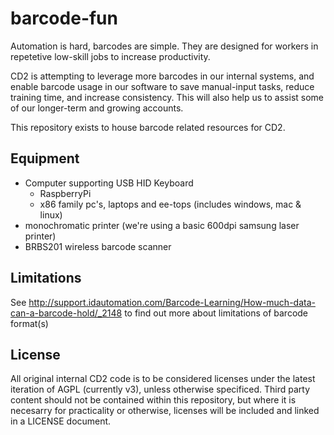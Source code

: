 # barcode-fun

Automation is hard, barcodes are simple. They are designed for workers in repetetive low-skill jobs to increase productivity.

CD2 is attempting to leverage more barcodes in our internal systems, and enable barcode usage in our software to save manual-input tasks, reduce training time, and increase consistency. This will also help us to assist some of our longer-term and growing accounts.

This repository exists to house barcode related resources for CD2.

## Equipment

* Computer supporting USB HID Keyboard
    * RaspberryPi
    * x86 family pc's, laptops and ee-tops (includes windows, mac & linux)
* monochromatic printer (we're using a basic 600dpi samsung laser printer)
* BRBS201 wireless barcode scanner

## Limitations

See http://support.idautomation.com/Barcode-Learning/How-much-data-can-a-barcode-hold/_2148 to find out more about limitations of barcode format(s)

## License

All original internal CD2 code is to be considered licenses under the latest iteration of AGPL (currently v3), unless otherwise specificed. Third party content should not be contained within this repository, but where it is necesarry for practicality or otherwise, licenses will be included and linked in a LICENSE document.
